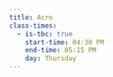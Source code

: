 ```yaml
---
title: Acro
class-times:
  - is-tbc: true
    start-time: 04:30 PM
    end-time: 05:15 PM
    day: Thursday
---
```

